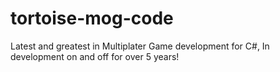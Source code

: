 tortoise-mog-code
=================

Latest and greatest in Multiplater Game development for C#, In development on and off for over 5 years!
